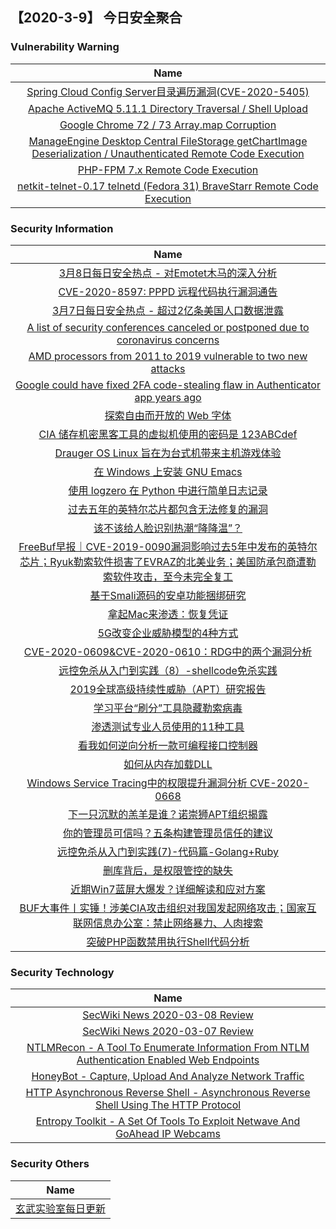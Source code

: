 
 ##   【2020-3-9】 今日安全聚合


###  						       							Vulnerability Warning

|                             Name                             |
| :----------------------------------------------------------: |
|[Spring Cloud Config Server目录遍历漏洞(CVE-2020-5405)](https://www.seebug.org/vuldb/ssvid-98142)|
|[Apache ActiveMQ 5.11.1 Directory Traversal / Shell Upload](https://cxsecurity.com/issue/WLB-2020030033)|
|[Google Chrome 72 / 73 Array.map Corruption](https://cxsecurity.com/issue/WLB-2020030032)|
|[ManageEngine Desktop Central FileStorage getChartImage Deserialization / Unauthenticated Remote Code Execution](https://cxsecurity.com/issue/WLB-2020030030)|
|[PHP-FPM 7.x Remote Code Execution](https://cxsecurity.com/issue/WLB-2020030023)|
|[netkit-telnet-0.17 telnetd (Fedora 31) BraveStarr Remote Code Execution](https://cxsecurity.com/issue/WLB-2020030022)|

### 						        							Security Information
|                             Name                                    |
| :----------------------------------------------------------: |
|[3月8日每日安全热点 - 对Emotet木马的深入分析](https://www.anquanke.com/post/id/200400)|
|[CVE-2020-8597: PPPD 远程代码执行漏洞通告](https://www.anquanke.com/post/id/200390)|
|[3月7日每日安全热点 - 超过2亿条美国人口数据泄露](https://www.anquanke.com/post/id/200387)|
|[A list of security conferences canceled or postponed due to coronavirus concerns](https://www.zdnet.com/article/a-list-of-security-conferences-canceled-or-postponed-due-to-coronavirus-concerns/#ftag=RSSbaffb68)|
|[AMD processors from 2011 to 2019 vulnerable to two new attacks](https://www.zdnet.com/article/amd-processors-from-2011-to-2019-vulnerable-to-two-new-attacks/#ftag=RSSbaffb68)|
|[Google could have fixed 2FA code-stealing flaw in Authenticator app years ago](https://www.zdnet.com/article/google-could-have-fixed-2fa-code-stealing-flaw-in-authenticator-app-years-ago/#ftag=RSSbaffb68)|
|[探索自由而开放的 Web 字体](https://linux.cn/article-11974-1.html?utm_source=rss&utm_medium=rss)|
|[CIA 储存机密黑客工具的虚拟机使用的密码是 123ABCdef](https://linux.cn/article-11973-1.html?utm_source=rss&utm_medium=rss)|
|[Drauger OS Linux 旨在为台式机带来主机游戏体验](https://linux.cn/article-11972-1.html?utm_source=rss&utm_medium=rss)|
|[在 Windows 上安装 GNU Emacs](https://linux.cn/article-11971-1.html?utm_source=rss&utm_medium=rss)|
|[使用 logzero 在 Python 中进行简单日志记录](https://linux.cn/article-11970-1.html?utm_source=rss&utm_medium=rss)|
|[过去五年的英特尔芯片都包含无法修复的漏洞](https://linux.cn/article-11969-1.html?utm_source=rss&utm_medium=rss)|
|[该不该给人脸识别热潮“降降温”？](https://www.freebuf.com/articles/network/228850.html)|
|[FreeBuf早报｜CVE-2019-0090漏洞影响过去5年中发布的英特尔芯片；Ryuk勒索软件损害了EVRAZ的北美业务；美国防承包商遭勒索软件攻击，至今未完全复工](https://www.freebuf.com/news/229636.html)|
|[基于Smali源码的安卓功能捆绑研究](https://www.freebuf.com/articles/terminal/228180.html)|
|[拿起Mac来渗透：恢复凭证](https://www.freebuf.com/articles/system/228243.html)|
|[5G改变企业威胁模型的4种方式](https://www.freebuf.com/articles/terminal/229046.html)|
|[CVE-2020-0609&CVE-2020-0610：RDG中的两个漏洞分析](https://www.freebuf.com/articles/network/226962.html)|
|[远控免杀从入门到实践（8）-shellcode免杀实践](https://www.freebuf.com/articles/system/228233.html)|
|[2019全球高级持续性威胁（APT）研究报告](https://www.freebuf.com/articles/paper/229374.html)|
|[学习平台“刷分”工具隐藏勒索病毒](https://www.freebuf.com/news/227988.html)|
|[渗透测试专业人员使用的11种工具](https://www.freebuf.com/sectool/228565.html)|
|[看我如何逆向分析一款可编程接口控制器](https://www.freebuf.com/articles/terminal/229056.html)|
|[如何从内存加载DLL](https://www.freebuf.com/articles/system/227996.html)|
|[Windows Service Tracing中的权限提升漏洞分析 CVE-2020-0668](https://www.freebuf.com/vuls/227557.html)|
|[下一只沉默的羔羊是谁？诺崇狮APT组织揭露](https://www.freebuf.com/articles/network/228800.html)|
|[你的管理员可信吗？五条构建管理员信任的建议](https://www.freebuf.com/articles/system/229393.html)|
|[远控免杀从入门到实践(7)-代码篇-Golang+Ruby](https://www.freebuf.com/articles/system/227468.html)|
|[删库背后，是权限管控的缺失](https://www.freebuf.com/articles/security-management/229084.html)|
|[近期Win7蓝屏大爆发？详细解读和应对方案](https://www.freebuf.com/articles/terminal/228256.html)|
|[BUF大事件丨实锤！涉美CIA攻击组织对我国发起网络攻击；国家互联网信息办公室：禁止网络暴力、人肉搜索](https://www.freebuf.com/news/229406.html)|
|[突破PHP函数禁用执行Shell代码分析](https://www.freebuf.com/vuls/227684.html)|

### 						        							Security  Technology
|                             Name                                    |
| :----------------------------------------------------------: |
|[SecWiki News 2020-03-08 Review](http://www.sec-wiki.com/?2020-03-08)|
|[SecWiki News 2020-03-07 Review](http://www.sec-wiki.com/?2020-03-07)|
|[NTLMRecon - A Tool To Enumerate Information From NTLM Authentication Enabled Web Endpoints](http://www.kitploit.com/2020/03/ntlmrecon-tool-to-enumerate-information.html)|
|[HoneyBot - Capture, Upload And Analyze Network Traffic](http://www.kitploit.com/2020/03/honeybot-capture-upload-and-analyze.html)|
|[HTTP Asynchronous Reverse Shell - Asynchronous Reverse Shell Using The HTTP Protocol](http://www.kitploit.com/2020/03/http-asynchronous-reverse-shell.html)|
|[Entropy Toolkit - A Set Of Tools To Exploit Netwave And GoAhead IP Webcams](http://www.kitploit.com/2020/03/entropy-toolkit-set-of-tools-to-exploit.html)|

### 						        							Security  Others
|                             Name                                    |
| :----------------------------------------------------------: |
|[玄武实验室每日更新](https://weibo.com/p/1006065582522936/wenzhang?from=page_100606_profile&wvr=6&mod=wenzhangmore)|

